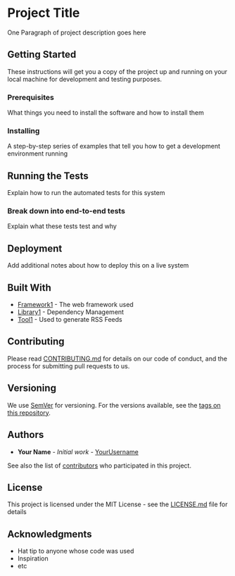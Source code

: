 # Project Title

One Paragraph of project description goes here

## Getting Started

These instructions will get you a copy of the project up and running on your local machine for development and testing purposes.

### Prerequisites

What things you need to install the software and how to install them

### Installing

A step-by-step series of examples that tell you how to get a development environment running

## Running the Tests

Explain how to run the automated tests for this system

### Break down into end-to-end tests

Explain what these tests test and why

## Deployment

Add additional notes about how to deploy this on a live system

## Built With

* [Framework1](http://www.link.com) - The web framework used
* [Library1](http://www.link.com) - Dependency Management
* [Tool1](http://www.link.com) - Used to generate RSS Feeds

## Contributing

Please read [CONTRIBUTING.md](http://www.link.com) for details on our code of conduct, and the process for submitting pull requests to us.

## Versioning

We use [SemVer](http://semver.org/) for versioning. For the versions available, see the [tags on this repository](http://www.link.com).

## Authors

* **Your Name** - *Initial work* - [YourUsername](https://github.com/YourUsername)

See also the list of [contributors](http://www.link.com) who participated in this project.

## License

This project is licensed under the MIT License - see the [LICENSE.md](LICENSE.md) file for details

## Acknowledgments

* Hat tip to anyone whose code was used
* Inspiration
* etc
